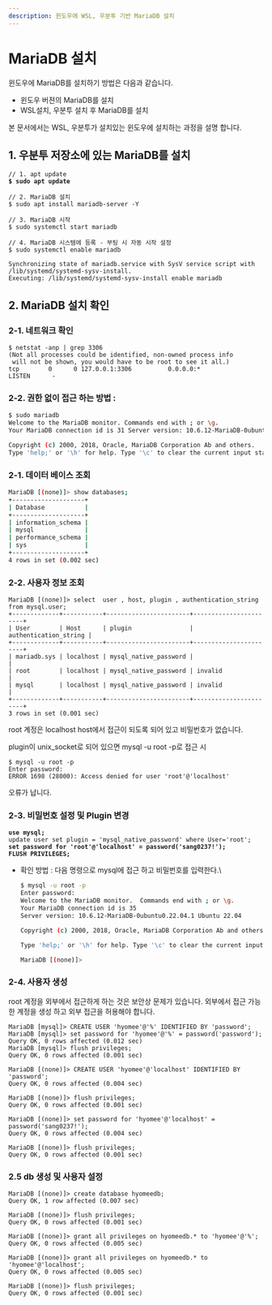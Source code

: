 ```yaml
---
description: 윈도우에 WSL, 우분투 기반 MariaDB 설치
---
```


# MariaDB 설치

윈도우에 MariaDB를 설치하기 방법은 다음과 같습니다.

* 윈도우 버젼의 MariaDB를 설치
* &#x20;WSL설치, 우분투 설치 후 MariaDB를 설치

본 문서에서는  WSL, 우분투가 설치있는 윈도우에 설치하는 과정을 설명 합니다.

## 1.      우분투 저장소에 있는 MariaDB를 설치 &#x20;

<pre class="language-bash"><code class="lang-bash">// 1. apt update
<strong>$ sudo apt update
</strong>
// 2. MariaDB 설치
$ sudo apt install mariadb-server -Y

// 3. MariaDB 시작
$ sudo systemctl start mariadb

// 4. MariaDB 시스템에 등록 - 부팅 시 자동 시작 설정
$ sudo systemctl enable mariadb 

Synchronizing state of mariadb.service with SysV service script with /lib/systemd/systemd-sysv-install.
Executing: /lib/systemd/systemd-sysv-install enable mariadb
</code></pre>

## 2. MariaDB 설치 확인

### 2-1. 네트워크 확인

```
$ netstat -anp | grep 3306
(Not all processes could be identified, non-owned process info
 will not be shown, you would have to be root to see it all.)
tcp        0      0 127.0.0.1:3306          0.0.0.0:*               LISTEN      -
```

### 2-2. 권한 없이 접근 하는 방법 :&#x20;

```bash
$ sudo mariadb
Welcome to the MariaDB monitor. Commands end with ; or \g. 
Your MariaDB connection id is 31 Server version: 10.6.12-MariaDB-0ubuntu0.22.04.1 Ubuntu 22.04

Copyright (c) 2000, 2018, Oracle, MariaDB Corporation Ab and others.
Type 'help;' or '\h' for help. Type '\c' to clear the current input statement.
```

### 2-1. 데이터 베이스 조회

```bash
MariaDB [(none)]> show databases; 
+--------------------+ 
| Database           | 
+--------------------+ 
| information_schema | 
| mysql              | 
| performance_schema | 
| sys                | 
+--------------------+ 
4 rows in set (0.002 sec)
```

### 2-2. 사용자 정보 조회

```
MariaDB [(none)]> select  user , host, plugin , authentication_string from mysql.user;
+-------------+-----------+-----------------------+-----------------------+
| User        | Host      | plugin                | authentication_string |
+-------------+-----------+-----------------------+-----------------------+
| mariadb.sys | localhost | mysql_native_password |                       |
| root        | localhost | mysql_native_password | invalid               |
| mysql       | localhost | mysql_native_password | invalid               |
+-------------+-----------+-----------------------+-----------------------+
3 rows in set (0.001 sec)
```

root 계정은 localhost host에서  접근이 되도록 되어 있고 비밀번호가 없습니다.&#x20;

plugin이 unix\_socket로 되어 있으면 mysql -u root -p로 접근  시&#x20;

```
$ mysql -u root -p
Enter password:
ERROR 1698 (28000): Access denied for user 'root'@'localhost'
```

오류가 납니다.&#x20;

### 2-3. 비밀번호 설정 및 Plugin 변경

<pre><code><strong>use mysql;
</strong>update user set plugin = 'mysql_native_password' where User='root';
<strong>set password for 'root'@'localhost' = password('sang0237!');
</strong><strong>FLUSH PRIVILEGES;
</strong></code></pre>

*   확인 방법 : 다음 명령으로 mysql에 접근 하고 비밀번호를 입력한다.\


    ```bash
    $ mysql -u root -p
    Enter password:
    Welcome to the MariaDB monitor.  Commands end with ; or \g.
    Your MariaDB connection id is 35
    Server version: 10.6.12-MariaDB-0ubuntu0.22.04.1 Ubuntu 22.04

    Copyright (c) 2000, 2018, Oracle, MariaDB Corporation Ab and others.

    Type 'help;' or '\h' for help. Type '\c' to clear the current input statement.

    MariaDB [(none)]>
    ```

### 2-4. 사용자 생성

root 계정을 외부에서 접근하게 하는 것은 보안상 문제가 있습니다. 외부에서 접근 가능한 계정을 생성 하고 외부 접근을 허용해야 합니다.

```
MariaDB [mysql]> CREATE USER 'hyomee'@'%' IDENTIFIED BY 'password';
MariaDB [mysql]> set password for 'hyomee'@'%' = password('password'); 
Query OK, 0 rows affected (0.012 sec)
MariaDB [mysql]> flush privileges; 
Query OK, 0 rows affected (0.001 sec)

MariaDB [(none)]> CREATE USER 'hyomee'@'localhost' IDENTIFIED BY 'password';
Query OK, 0 rows affected (0.004 sec)

MariaDB [(none)]> flush privileges;
Query OK, 0 rows affected (0.001 sec)

MariaDB [(none)]> set password for 'hyomee'@'localhost' = password('sang0237!');
Query OK, 0 rows affected (0.004 sec)

MariaDB [(none)]> flush privileges;
Query OK, 0 rows affected (0.001 sec)
```

### 2.5 db 생성 및 사용자 설정

```
MariaDB [(none)]> create database hyomeedb;
Query OK, 1 row affected (0.007 sec)

MariaDB [(none)]> flush privileges;
Query OK, 0 rows affected (0.001 sec)

MariaDB [(none)]> grant all privileges on hyomeedb.* to 'hyomee'@'%';
Query OK, 0 rows affected (0.005 sec)

MariaDB [(none)]> grant all privileges on hyomeedb.* to 'hyomee'@'localhost';
Query OK, 0 rows affected (0.005 sec)

MariaDB [(none)]> flush privileges;
Query OK, 0 rows affected (0.001 sec)
```

